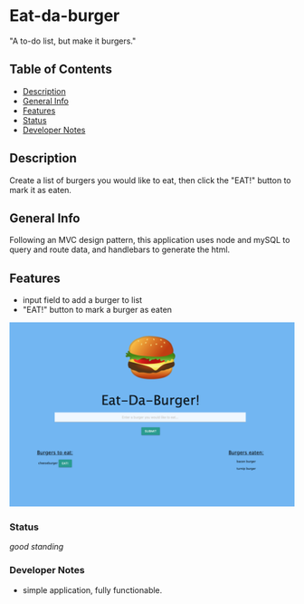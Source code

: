 # Eat-da-burger
"A to-do list, but make it burgers."

## Table of Contents
* [Description](#Description)
* [General Info](#General-Info)
* [Features](#Features)
* [Status](#Status)
* [Developer Notes](#Developer-Notes)

## Description 
Create a list of burgers you would like to eat, then click the "EAT!" button to mark it as eaten.

## General Info 
Following an MVC design pattern, this application uses node and mySQL to query and route data, and handlebars to generate the html.

## Features
* input field to add a burger to list
* "EAT!" button to mark a burger as eaten


![Img of deployed app](/public/images/img.png)


### Status
_good standing_

### Developer Notes
- simple application, fully functionable. 

